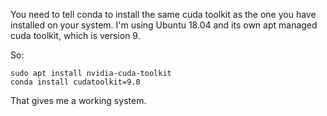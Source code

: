 You need to tell conda to install the same cuda toolkit as the one you
have installed on your system. I'm using Ubuntu 18.04 and its own apt
managed cuda toolkit, which is version 9.

So:

```
sudo apt install nvidia-cuda-toolkit
conda install cudatoolkit=9.0
```

That gives me a working system.
